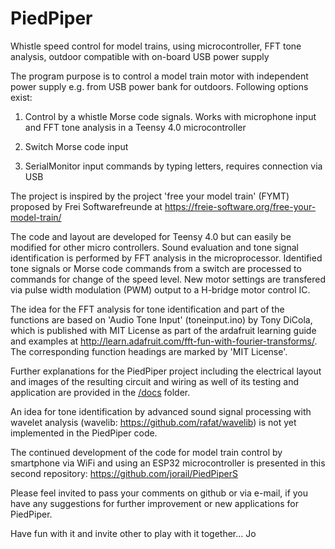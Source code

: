 # PiedPiper
Whistle speed control for model trains, using microcontroller, FFT tone analysis, outdoor compatible with on-board USB power supply 

The program purpose is to control a model train motor with independent power supply e.g. from USB power bank for outdoors. 
Following options exist:

1. Control by a whistle Morse code signals. Works with microphone input and FFT tone analysis in a Teensy 4.0 microcontroller

2. Switch Morse code input

3. SerialMonitor input commands by typing letters, requires connection via USB

The project is inspired by the project 'free your model train' (FYMT) proposed by Frei Softwarefreunde
at https://freie-software.org/free-your-model-train/

The code and layout are developed for Teensy 4.0 but can easily be modified for other micro controllers.
Sound evaluation and tone signal identification is performed by FFT analysis in the microprocessor.
Identified tone signals or Morse code commands from a switch are processed to commands for change of 
the speed level. New motor settings are transfered via pulse width modulation (PWM) output 
to a H-bridge motor control IC.

The idea for the FFT analysis for tone identification and part of the functions are based on 'Audio Tone Input' 
(toneinput.ino) by Tony DiCola, which is published with MIT License as part of the ardafruit 
learning guide and examples at http://learn.adafruit.com/fft-fun-with-fourier-transforms/. The corresponding 
function headings are marked by 'MIT License'.

Further explanations for the PiedPiper project including the electrical layout and images of the resulting 
circuit and wiring as well of its testing and application are provided in the [/docs](docs/)
folder.

An idea for tone identification by advanced sound signal processing with wavelet analysis 
(wavelib: https://github.com/rafat/wavelib) is not yet implemented in the PiedPiper code.

The continued development of the code for model train control by smartphone via WiFi and using an ESP32 
microcontroller is presented in this second repository: https://github.com/jorail/PiedPiperS

Please feel invited to pass your comments on github or via e-mail, if you have any suggestions for further 
improvement or new applications for PiedPiper.

Have fun with it and invite other to play with it together... Jo
